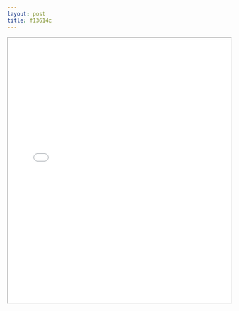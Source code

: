```yaml
---
layout: post
title: f13614c
---
```


<div class="pdf-container">
<iframe src="/assets/pdfs/f13614c.pdf" height="600" width="100%" allowFullScreen="true"></iframe>
</div>


